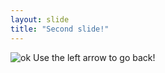 ```yaml
---
layout: slide
title: "Second slide!"
---
```

![ok](https://media3.giphy.com/media/3ov9k01Y5IKizNmC7S/giphy.gif)
Use the left arrow to go back!

